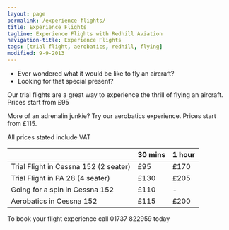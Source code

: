 ```yaml
---
layout: page
permalink: /experience-flights/
title: Experience Flights
tagline: Experience Flights with Redhill Aviation
navigation-title: Experience Flights
tags: [trial flight, aerobatics, redhill, flying]
modified: 9-9-2013
---
```


<div>
<ul>
<li>Ever wondered what it would be like to fly an aircraft?</li>
<li>Looking for that special present?</li>
</ul>
<div>

<div><p>
Our trial flights are a great way to experience the thrill of flying an aircraft. Prices start from £95
</p>
</div>

<div>
<p>
More of an adrenalin junkie? Try our aerobatics experience. Prices start from £115.
</p></div>

<div> All prices stated include VAT</div>

<div>

<table class="prices-table trial-flights-prices">
    <thead>
        <tr>
            <th></th>
            <th>30 mins</th>
            <th>1 hour</th>
        </tr>
    </thead>
    <tbody>
        <tr>
            <td>Trial Flight in Cessna 152 (2 seater)</td>
            <td>£95</td>
            <td>£170</td>
        </tr>
        <tr>
            <td>Trial Flight in PA 28 (4 seater)</td>
            <td>£130</td>
            <td>£205</td>
        </tr>
        <tr>
            <td>Going for a spin in Cessna 152</td>
            <td>£110</td>
            <td>-</td>
        </tr>
        <tr>
            <td>Aerobatics in Cessna 152</td>
            <td>£115</td>
            <td>£200</td>
        </tr>
    </tbody>
</table>

<div>
<p>
To book your flight experience call 01737 822959 today
</p>
</div>
